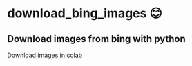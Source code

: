 # download_bing_images 😊

## Download images from bing with python

[Download images in colab](https://colab.research.google.com/drive/1wzrjoyO5VUcbZigz3dI51p716aXveWlq?usp=sharing)
